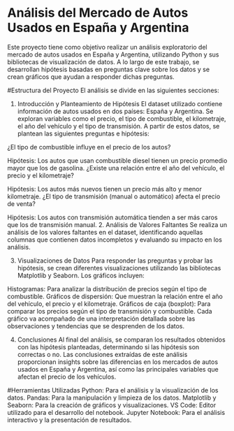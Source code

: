# Análisis del Mercado de Autos Usados en España y Argentina
Este proyecto tiene como objetivo realizar un análisis exploratorio del mercado de autos usados en España y Argentina, utilizando Python y sus bibliotecas de visualización de datos. A lo largo de este trabajo, se desarrollan hipótesis basadas en preguntas clave sobre los datos y se crean gráficos que ayudan a responder dichas preguntas.

#Estructura del Proyecto
El análisis se divide en las siguientes secciones:

1. Introducción y Planteamiento de Hipótesis
El dataset utilizado contiene información de autos usados en dos países: España y Argentina. Se exploran variables como el precio, el tipo de combustible, el kilometraje, el año del vehículo y el tipo de transmisión. A partir de estos datos, se plantean las siguientes preguntas e hipótesis:

¿El tipo de combustible influye en el precio de los autos?

Hipótesis: Los autos que usan combustible diesel tienen un precio promedio mayor que los de gasolina.
¿Existe una relación entre el año del vehículo, el precio y el kilometraje?

Hipótesis: Los autos más nuevos tienen un precio más alto y menor kilometraje.
¿El tipo de transmisión (manual o automático) afecta el precio de venta?

Hipótesis: Los autos con transmisión automática tienden a ser más caros que los de transmisión manual.
2. Análisis de Valores Faltantes
Se realiza un análisis de los valores faltantes en el dataset, identificando aquellas columnas que contienen datos incompletos y evaluando su impacto en los análisis.

3. Visualizaciones de Datos
Para responder las preguntas y probar las hipótesis, se crean diferentes visualizaciones utilizando las bibliotecas Matplotlib y Seaborn. Los gráficos incluyen:

Histogramas: Para analizar la distribución de precios según el tipo de combustible.
Gráficos de dispersión: Que muestran la relación entre el año del vehículo, el precio y el kilometraje.
Gráficos de caja (boxplot): Para comparar los precios según el tipo de transmisión y combustible.
Cada gráfico va acompañado de una interpretación detallada sobre las observaciones y tendencias que se desprenden de los datos.

4. Conclusiones
Al final del análisis, se comparan los resultados obtenidos con las hipótesis planteadas, determinando si las hipótesis son correctas o no. Las conclusiones extraídas de este análisis proporcionan insights sobre las diferencias en los mercados de autos usados en España y Argentina, así como las principales variables que afectan el precio de los vehículos.

#Herramientas Utilizadas
Python: Para el análisis y la visualización de los datos.
Pandas: Para la manipulación y limpieza de los datos.
Matplotlib y Seaborn: Para la creación de gráficos y visualizaciones.
VS Code: Editor utilizado para el desarrollo del notebook.
Jupyter Notebook: Para el análisis interactivo y la presentación de resultados.
